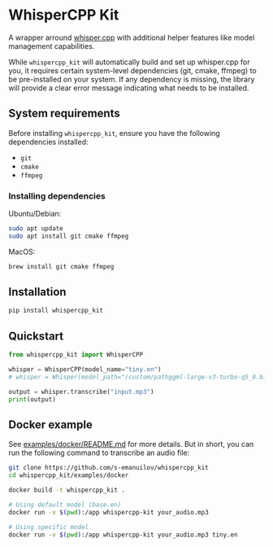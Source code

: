 # WhisperCPP Kit

A wrapper arround [whisper.cpp](https://github.com/ggerganov/whisper.cpp) with additional helper features like model management capabilities.

While `whispercpp_kit` will automatically build and set up whisper.cpp for you, it requires certain system-level dependencies (git, cmake, ffmpeg) to be pre-installed on your system. 
If any dependency is missing, the library will provide a clear error message indicating what needs to be installed.


## System requirements

Before installing `whispercpp_kit`, ensure you have the following dependencies installed:

- `git`
- `cmake`
- `ffmpeg`

### Installing dependencies

Ubuntu/Debian:
```bash
sudo apt update
sudo apt install git cmake ffmpeg
```

MacOS:
```bash
brew install git cmake ffmpeg
```

## Installation

```bash
pip install whispercpp_kit
```

## Quickstart

```python
from whispercpp_kit import WhisperCPP

whisper = WhisperCPP(model_name="tiny.en")
# whisper = Whisper(model_path="/custom/pathggml-large-v3-turbo-q5_0.bin")

output = whisper.transcribe("input.mp3")
print(output)
```

## Docker example

See [examples/docker/README.md](examples/docker/README.md) for more details. But in short, you can run the following command to transcribe an audio file:

```bash
git clone https://github.com/s-emanuilov/whispercpp_kit
cd whispercpp_kit/examples/docker

docker build -t whispercpp_kit .

# Using default model (base.en)
docker run -v $(pwd):/app whispercpp-kit your_audio.mp3

# Using specific model
docker run -v $(pwd):/app whispercpp-kit your_audio.mp3 tiny.en
```
